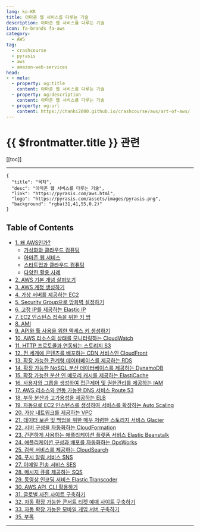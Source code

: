 ```yaml
---
lang: ko-KR
title: 아마존 웹 서비스를 다루는 기술
description: 아마존 웹 서비스를 다루는 기술
icon: fa-brands fa-aws
category:
  - AWS
tag: 
  - crashcourse
  - pyrasis
  - aws 
  - amazon-web-services
head:
- - meta:
  - property: og:title
    content: 아마존 웹 서비스를 다루는 기술
  - property: og:description
    content: 아마존 웹 서비스를 다루는 기술
  - property: og:url
    content: https://chanhi2000.github.io/crashcourse/aws/art-of-aws/
---
```


# {{ $frontmatter.title }} 관련

[[toc]]

---

```component VPCard
{
  "title": "목차",
  "desc": "아마존 웹 서비스를 다루는 기술",
  "link": "https://pyrasis.com/aws.html",
  "logo": "https://pyrasis.com/assets/images/pyrasis.png",
  "background": "rgba(31,41,55,0.2)"
}
```

## Table of Contents

- [1. 왜 AWS인가?](01.md)
  - [가상화와 클라우드 컴퓨팅](01A.md)
  - [아마존 웹 서비스](01B.md)
  - [스타트업과 클라우드 컴퓨팅](01C.md)
  - [다양한 활용 사례](01D.md)
- [2. AWS 기본 개념 살펴보기](02.md)
- [3. AWS 계정 생성하기](03.md)
- [4. 가상 서버를 제공하는 EC2](04.md)
- [5. Security Group으로 방화벽 설정하기](05.md)
- [6. 고정 IP를 제공하는 Elastic IP](06.md)
- [7. EC2 인스턴스 접속을 위한 키 쌍](07.md)
- [8. AMI](08.md)
- [9. API와 툴 사용을 위한 액세스 키 생성하기](09.md)
- [10. AWS 리소스의 상태를 모니터링하는 CloudWatch](10.md)
- [11. HTTP 프로토콜과 연동되는 스토리지 S3](11.md)
- [12. 전 세계에 콘텐츠를 배포하는 CDN 서비스인 CloudFront](12.md)
- [13. 확장 가능한 관계형 데이터베이스를 제공하는 RDS](13.md)
- [14. 확장 가능한 NoSQL 분산 데이터베이스를 제공하는 DynamoDB](14.md)
- [15. 확장 가능한 분산 인 메모리 캐시를 제공하는 ElastiCache](15.md)
- [16. 사용자와 그룹을 생성하여 접근제어 및 권한관리를 제공하는 IAM](16.md)
- [17. AWS 리소스와 연동 가능한 DNS 서비스 Route 53](17.md)
- [18. 부하 분산과 고가용성을 제공하는 ELB](18.md)
- [19. 자동으로 EC2 인스턴스를 생성하여 서비스를 확장하는 Auto Scaling](19.md)
- [20. 가상 네트워크를 제공하는 VPC](20.md)
- [21. 데이터 보관 및 백업을 위한 매우 저렴한 스토리지 서비스 Glacier](21.md)
- [22. 서버 구성을 자동화하는 CloudFormation](22.md)
- [23. 간편하게 사용하는 애플리케이션 플랫폼 서비스 Elastic Beanstalk](23.md)
- [24. 애플리케이션 구성과 배포를 자동화하는 OpsWorks](24.md)
- [25. 검색 서비스를 제공하는 CloudSearch](25.md)
- [26. 푸시 알림 서비스 SNS](26.md)
- [27. 이메일 전송 서비스 SES](27.md)
- [28. 메시지 큐를 제공하는 SQS](28.md)
- [29. 동영상 인코딩 서비스 Elastic Transcoder](29.md)
- [30. AWS API, CLI 활용하기](30.md)
- [31. 글로벌 사진 사이트 구축하기](31.md)
- [32. 자동 확장 가능한 콘서트 티켓 예매 사이트 구축하기](32.md)
- [33. 자동 확장 가능한 모바일 게임 서버 구축하기](33.md)
- [35. 부록](34.md)

---
